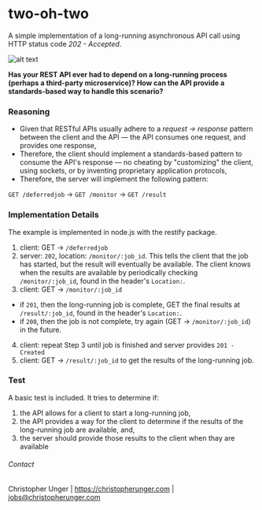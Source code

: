 
# two-oh-two

A simple implementation of a long-running asynchronous API call using HTTP status code *202 - Accepted*.

![alt text](http://bit.ly/2IOSgNa "Long running")

**Has your REST API ever had to depend on a long-running process (perhaps a third-party microservice)? How can the API provide a standards-based way to handle this scenario?**

### Reasoning ###
- Given that RESTful APIs usually adhere to a _request -> response_ pattern between the client and the API &mdash; the API consumes one request, and provides one response,
- Therefore, the client should implement a standards-based pattern to consume the API's response &mdash; no cheating by "customizing" the client, using sockets, or by inventing proprietary application protocols,
- Therefore, the server will implement the following pattern:

 `GET /deferredjob` &rarr; `GET /monitor` &rarr; `GET /result`

### Implementation  Details ###
The example is implemented in node.js with the restify package.
1.  client: GET &rarr; `/deferredjob`
2.  server: `202`, location: `/monitor/:job_id`. This tells the client that the job has started, but the result will eventually be available. The client knows when the results are available by periodically checking `/monitor/:job_id`, found in the header's `Location:`.
3.  client: GET &rarr; `/monitor/:job_id`
  - if `201`, then the long-running job is complete, GET the final results at `/result/:job_id`, found in the header's `Location:`.
  - if `200`, then the job is not complete, try again (GET &rarr; `/monitor/:job_id`) in the future.
4. client: repeat Step 3 until job is finished and server provides `201 - Created`
5. client: GET &rarr; `/result/:job_id` to get the results of the long-running job.

### Test ###
A basic test is included. It tries to determine if:
1.  the API allows for a client to start a long-running job,
2.  the API provides a way for the client to determine if the results of the long-running job are available, and,
3.  the server should provide those results to the client when thay are available

###### Contact ######

Christopher Unger |
https://christopherunger.com |
jobs@christopherunger.com
